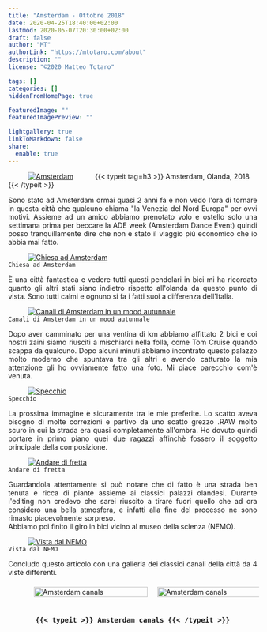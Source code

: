 ```yaml
---
title: "Amsterdam - Ottobre 2018"
date: 2020-04-25T18:40:00+02:00
lastmod: 2020-05-07T20:30:00+02:00
draft: false
author: "MT"
authorLink: "https://mtotaro.com/about"
description: ""
license: "©2020 Matteo Totaro"

tags: []
categories: []
hiddenFromHomePage: true

featuredImage: ""
featuredImagePreview: ""

lightgallery: true
linkToMarkdown: false
share:
  enable: true
---
```

   <head>
    <!-- Bootstrap CSS -->
    <!-- Latest compiled and minified CSS 
    <link rel="stylesheet" href="https://maxcdn.bootstrapcdn.com/bootstrap/3.3.7/css/bootstrap.min.css" integrity="sha384-BVYiiSIFeK1dGmJRAkycuHAHRg32OmUcww7on3RYdg4Va+PmSTsz/K68vbdEjh4u" crossorigin="anonymous">-->
        <!-- Optional theme 
    <script src="https://code.jquery.com/jquery-3.5.0.slim.min.js" integrity="sha256-MlusDLJIP1GRgLrOflUQtshyP0TwT/RHXsI1wWGnQhs=" crossorigin="anonymous"></script>-->
    <!-- Latest compiled and minified JavaScript
    <script src="https://maxcdn.bootstrapcdn.com/bootstrap/3.3.7/js/bootstrap.min.js" integrity="sha384-Tc5IQib027qvyjSMfHjOMaLkfuWVxZxUPnCJA7l2mCWNIpG9mGCD8wGNIcPD7Txa" crossorigin="anonymous"></script>-->
    </head>
	
<style>
.single .post-footer .post-info .post-info-line .post-info-license {
	font-size:12px; text-align: right; float: right; }
.single .post-footer .post-info .post-info-line .post-info-mod { font-size:12px; }
.column {
  float: left;
  width: 33.33%;
  padding: 5px;}
.row::after {
  content: "";
  clear: both;
  display: table;}
img { max-width: 100%; }
p { text-align:justify; }
figure, a.lightgallery, img.lazyloaded {
  max-width: 100%;
  height: auto;
  display: inline; }
.single .content figure .image-caption:not(:empty){ display: block; }
.single .content code { font-size: 11px; color: grey; } /*light theme by default*/
[theme="dark"] .single .content code { font-size: 11px; color: #c2a97a ; background: #313233; }
.scroll-view {
			overflow: auto;
			overflow-x: auto;
			overflow-y: hidden;
            -webkit-overflow-scrolling: touch;
			position: relative;
			width: 100%;
			padding: 2px 2px 10px;
		}
.scroll-doc {
			display: table;
			position: relative;
			text-align: left;
		}
.scroll-item {
			display: table-cell;
			vertical-align: middle;
		}
.scroll-item .thumbnail {
			margin: 5px 10px;
			width: 230px;
		}
.scroll-item .thumbnail img {
			width: 100%;
			height: auto;
		}
</style>

<div class="container-fluid">
	<figure>
		<a class="lightgallery" 
			href=/images/uploads/amsterdam/9HD.jpg
			title="Amsterdam"
			data-thumbnail=/images/uploads/amsterdam/9.jpg
			data-sub-html="Amsterdam">
			<img class="lazyload"
				src=/images/uploads/amsterdam/9.jpg
				data-src=/images/uploads/amsterdam/9HD.jpg
				data-sizes=auto
				alt="Amsterdam"></a>
	</figure>
	{{< typeit tag=h3 >}} Amsterdam, Olanda, 2018 {{< /typeit >}}
	<p>Sono stato ad Amsterdam ormai quasi 2 anni fa e non vedo l'ora di tornare in questa città che qualcuno chiama "la Venezia del Nord Europa" per ovvi motivi. Assieme ad un amico abbiamo prenotato volo e ostello solo una settimana prima per beccare la ADE week (Amsterdam Dance Event) quindi posso tranquillamente dire che non è stato il viaggio più economico che io abbia mai fatto.</p>
	<figure>
		<a class="lightgallery" 
			href=/images/uploads/amsterdam/6HD.jpg
			title="Chiesa ad Amsterdam"
			data-thumbnail=/images/uploads/amsterdam/6.jpg
			data-sub-html="Chiesa ad Amsterdam">
			<img class="lazyload"
				src=/images/uploads/amsterdam/6.jpg
				data-src=/images/uploads/amsterdam/6HD.jpg
				data-sizes=auto
				alt="Chiesa ad Amsterdam"></a>
				<figcaption class=image-caption>
					<code>Chiesa ad Amsterdam</code>
				</figcaption>
	</figure>
	<p>È una città fantastica e vedere tutti questi pendolari in bici mi ha ricordato quanto gli altri stati siano indietro rispetto all'olanda da questo punto di vista.	Sono tutti calmi e ognuno si fa i fatti suoi a differenza dell'Italia.</p>
	<figure>
		<a class="lightgallery" 
			href=/images/uploads/amsterdam/7HD.jpg
			title="Canali di Amsterdam in un mood autunnale"
			data-thumbnail=/images/uploads/amsterdam/7.jpg
			data-sub-html="Canali di Amsterdam in un mood autunnale">
			<img class="lazyload"
				src=/images/uploads/amsterdam/7.jpg
				data-src=/images/uploads/amsterdam/7HD.jpg
				data-sizes=auto
				alt="Canali di Amsterdam in un mood autunnale"></a>
				<figcaption class=image-caption>
					<code>Canali di Amsterdam in un mood autunnale</code>
				</figcaption>
	</figure>
	<p>Dopo aver camminato per una ventina di km abbiamo affittato 2 bici e coi nostri zaini siamo riusciti a mischiarci nella folla, come Tom Cruise quando scappa da qualcuno. Dopo alcuni minuti abbiamo incontrato questo palazzo molto moderno che spuntava tra gli altri e avendo catturato la mia attenzione gli ho ovviamente fatto una foto. Mi piace parecchio com'è venuta.</p>
	<figure>
		<a class="lightgallery" 
			href=/images/uploads/amsterdam/11HD.jpg
			title="Specchio"
			data-thumbnail=/images/uploads/amsterdam/11.jpg
			data-sub-html="Specchio">
			<img class="lazyload"
				src=/images/uploads/amsterdam/11.jpg
				data-src=/images/uploads/amsterdam/11HD.jpg
				data-sizes=auto
				alt="Specchio"></a>
				<figcaption class=image-caption>
					<code>Specchio</code>
				</figcaption>
	</figure>
	<p>La prossima immagine è sicuramente tra le mie preferite. Lo scatto aveva bisogno di molte correzioni e partivo da uno scatto grezzo .RAW molto scuro in cui la strada era quasi completamente all'ombra.
	Ho dovuto quindi portare in primo piano quei due ragazzi affinchè fossero il soggetto principale della composizione.</p>
	<figure>
		<a class="lightgallery" 
			href=/images/uploads/amsterdam/10HD.jpg
			title="Andare di fretta"
			data-thumbnail=/images/uploads/amsterdam/10.jpg
			data-sub-html="Andare di fretta">
			<img class="lazyload"
				src=/images/uploads/amsterdam/10.jpg
				data-src=/images/uploads/amsterdam/10HD.jpg
				data-sizes=auto
				alt="Andare di fretta"></a>
				<figcaption class=image-caption>
					<code>Andare di fretta</code>
				</figcaption>
	</figure>
	<p>Guardandola attentamente si può notare che di fatto è una strada ben tenuta e ricca di piante assieme ai classici palazzi olandesi. Durante l'editing non credevo che sarei riuscito a tirare fuori quello che ad ora considero una bella atmosfera, e infatti alla fine del processo ne sono rimasto piacevolmente sorpreso.<br>Abbiamo poi finito il giro in bici vicino al museo della scienza (NEMO).</p>
	<figure>
		<a class="lightgallery" 
			href=/images/uploads/amsterdam/12HD.jpg
			title="Vista dal NEMO"
			data-thumbnail=/images/uploads/amsterdam/12.jpg
			data-sub-html="Vista dal NEMO">
			<img class="lazyload"
				src=/images/uploads/amsterdam/12.jpg
				data-src=/images/uploads/amsterdam/12HD.jpg
				data-sizes=auto
				alt="Vista dal NEMO"></a>
				<figcaption class=image-caption>
					<code>Vista dal NEMO</code>
				</figcaption>
	</figure>
	<p>Concludo questo articolo con una galleria dei classici canali della città da 4 viste differenti.</p>
     <div class="row">
			<div class="scroll-view">
				<div class="scroll-doc">
					<div class="scroll-item">
						<div class="thumbnail">
							<figure>
								<a class="lightgallery" 
								href=/images/uploads/amsterdam/5HD.jpg
								title="Amsterdam canals"
								data-thumbnail=/images/uploads/amsterdam/5.jpg
								data-sub-html="Amsterdam canals">
									<img class="lazyload"
										src=/images/uploads/amsterdam/5.jpg
										data-src=/images/uploads/amsterdam/5HD.jpg
										data-sizes=auto
										alt="Amsterdam canals"></a>
							</figure>
						</div>
					</div>
					 <div class="scroll-item">
							<div class="thumbnail">
								<figure>
									<a class="lightgallery" 
									href=/images/uploads/amsterdam/2HD.jpg
									title="Amsterdam canals"
									data-thumbnail=/images/uploads/amsterdam/2.jpg
									data-sub-html="Amsterdam canals">
										<img class="lazyload"
											src=/images/uploads/amsterdam/2.jpg
											data-src=/images/uploads/amsterdam/2HD.jpg
											data-sizes=auto
											alt="Amsterdam canals"></a>
								</figure>
							</div>
					</div>
					 <div class="scroll-item">
							<div class="thumbnail">
								<figure>
									<a class="lightgallery" 
										href=/images/uploads/amsterdam/4HD.jpg
										title="Amsterdam canals"
										data-thumbnail=/images/uploads/amsterdam/4.jpg
										data-sub-html="Amsterdam canals">
										<img class="lazyload"
											src=/images/uploads/amsterdam/4.jpg
											data-src=/images/uploads/amsterdam/4HD.jpg
											data-sizes=auto
											alt="Amsterdam canals"></a>
								</figure>
							 </div>
					 </div>
					 <div class="scroll-item">
							<div class="thumbnail">
								<figure>
									<a class="lightgallery" 
										href=/images/uploads/amsterdam/3HD.jpg
										title="Amsterdam canals"
										data-thumbnail=/images/uploads/amsterdam/3.jpg
										data-sub-html="Amsterdam canals">
										<img class="lazyload"
											src=/images/uploads/amsterdam/3.jpg
											data-src=/images/uploads/amsterdam/3HD.jpg
											data-sizes=auto
											alt="Amsterdam canals"></a>
								</figure>
							</div>
						</div>
				</div>
		  </div>
     </div>
	<h3 style="text-align:center"><code>{{< typeit >}} Amsterdam canals {{< /typeit >}}</code></h3>

<!--<div class="row">
				<div class="col-sm-12">
							<script src="https://ajax.googleapis.com/ajax/libs/jquery/3.4.1/jquery.min.js"></script>
							<div data-ride="carousel" data-script="assets/js/bootstrap.min.js" data-link="assets/css/carousel.css" class="carousel lazyload lazypreload slide no-src" data-interval="false" id="next-slide">
								<ol class="carousel-indicators">
									<li data-slide-to="0" data-target="#next-slide"></li>
									<li data-slide-to="1" data-target="#next-slide"></li>
								</ol>
								<div class="carousel-inner">
									<div class="item">
										<div class="intrinsic">
											<img alt="100%x200" src="/images/uploads/amsterdam/ams2.jpg"
												data-sizes="auto"
												data-srcset="/images/uploads/amsterdam/ams2.jpg"
												class="lazyload" />
										</div>
								<div class="carousel-caption">
									<h5>Amsterdam's canals</h5>
								</div>
							</div>
							<div class="item active">
								<div class="intrinsic">
									<img alt="100%x200"
										src="/images/uploads/amsterdam/ams3.jpg"
										data-srcset="/images/uploads/amsterdam/ams3.jpg"
										data-sizes="auto"
										class="lazyload" />
								</div>
								<div class="carousel-caption">
										<h5>Amsterdam's canals</h5>
								</div>
							</div>
							<a data-slide="prev" role="button" href="#next-slide" class="left carousel-control">
								<span class="glyphicon glyphicon-chevron-left"></span>
							</a>
							<a data-slide="next" role="button" href="#next-slide" class="right carousel-control">
								<span class="glyphicon glyphicon-chevron-right"></span>
							</a>
					</div>
			</div>
			</div>-->
</div>